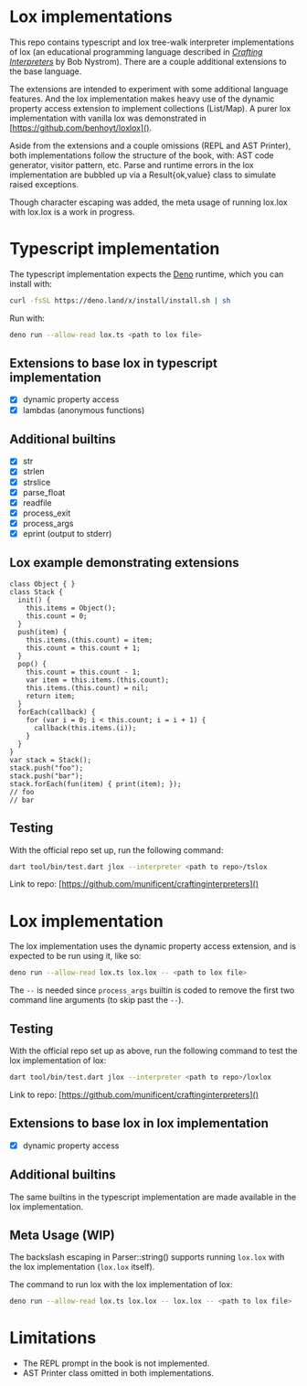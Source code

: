# Lox implementations

This repo contains typescript and lox tree-walk interpreter implementations of lox (an educational programming language described in [*Crafting Interpreters*](https://craftinginterpreters.com/) by Bob Nystrom). There are a couple additional extensions to the base language.

The extensions are intended to experiment with some additional language features. And the lox implementation makes heavy use of the dynamic property access extension to implement collections (List/Map). A purer lox implementation with vanilla lox was demonstrated in [https://github.com/benhoyt/loxlox]().

Aside from the extensions and a couple omissions (REPL and AST Printer), both implementations follow the structure of the book, with: AST code generator, visitor pattern, etc. Parse and runtime errors in the lox implementation are bubbled up via a Result{ok,value} class to simulate raised exceptions.

Though character escaping was added, the meta usage of running lox.lox with lox.lox is a work in progress.

# Typescript implementation

The typescript implementation expects the
[Deno](https://github.com/denoland/deno) runtime, which you can install with:

```sh
curl -fsSL https://deno.land/x/install/install.sh | sh
```

Run with:

```sh
deno run --allow-read lox.ts <path to lox file>
```

## Extensions to base lox in typescript implementation

- [x] dynamic property access
- [x] lambdas (anonymous functions)

## Additional builtins

- [x] str
- [x] strlen
- [x] strslice
- [x] parse_float
- [x] readfile
- [x] process_exit
- [x] process_args
- [x] eprint (output to stderr)

## Lox example demonstrating extensions

```lox
class Object { }
class Stack {
  init() {
    this.items = Object();
    this.count = 0;
  }
  push(item) {
    this.items.(this.count) = item;
    this.count = this.count + 1;
  }
  pop() {
    this.count = this.count - 1;
    var item = this.items.(this.count);
    this.items.(this.count) = nil;
    return item;
  }
  forEach(callback) {
    for (var i = 0; i < this.count; i = i + 1) {
      callback(this.items.(i));
    }
  }
}
var stack = Stack();
stack.push("foo");
stack.push("bar");
stack.forEach(fun(item) { print(item); });
// foo
// bar
```

## Testing

With the official repo set up, run the following command:

```sh
dart tool/bin/test.dart jlox --interpreter <path to repo>/tslox
```

Link to repo: [https://github.com/munificent/craftinginterpreters]()

# Lox implementation

The lox implementation uses the dynamic property access extension, and is
expected to be run using it, like so:

```sh
deno run --allow-read lox.ts lox.lox -- <path to lox file>
```

The `--` is needed since `process_args` builtin is coded to remove the first two
command line arguments (to skip past the `--`).

## Testing

With the official repo set up as above, run the following command to test the
lox implementation of lox:

```sh
dart tool/bin/test.dart jlox --interpreter <path to repo>/loxlox
```

Link to repo: [https://github.com/munificent/craftinginterpreters]()

## Extensions to base lox in lox implementation

- [x] dynamic property access

## Additional builtins

The same builtins in the typescript implementation are made available in the lox
implementation.

## Meta Usage (WIP)

The backslash escaping in Parser::string() supports running `lox.lox` with the lox
implementation (`lox.lox` itself).

The command to run lox with the lox implementation of lox:

```sh
deno run --allow-read lox.ts lox.lox -- lox.lox -- <path to lox file>
```

# Limitations

- The REPL prompt in the book is not implemented.
- AST Printer class omitted in both implementations.

